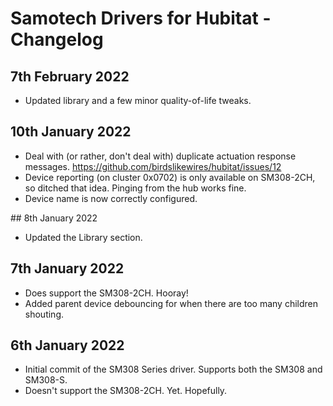 # Samotech Drivers for Hubitat - Changelog

## 7th February 2022

- Updated library and a few minor quality-of-life tweaks.

## 10th January 2022

- Deal with (or rather, don't deal with) duplicate actuation response messages. https://github.com/birdslikewires/hubitat/issues/12
- Device reporting (on cluster 0x0702) is only available on SM308-2CH, so ditched that idea. Pinging from the hub works fine.
- Device name is now correctly configured.

## 8th January 2022

- Updated the Library section.

## 7th January 2022

- Does support the SM308-2CH. Hooray!
- Added parent device debouncing for when there are too many children shouting.

## 6th January 2022

- Initial commit of the SM308 Series driver. Supports both the SM308 and SM308-S.
- Doesn't support the SM308-2CH. Yet. Hopefully.
